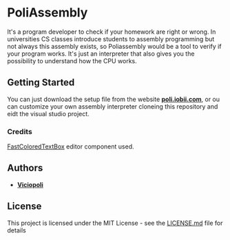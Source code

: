 # PoliAssembly
It's a program developer to check if your homework are right or wrong. In universities CS classes introduce students to assembly programming but not always this assembly exists, so Poliassembly would be a tool to verify if your program works. It's just an interpreter that also gives you the possibility to understand how the CPU works.

## Getting Started

You can just download the setup file from the website **[poli.iobii.com](https://poli.iobii.com)**, or ou can customize your own assembly interpreter cloneing this repository and eidt the visual studio project.


### Credits

[FastColoredTextBox](https://github.com/PavelTorgashov/FastColoredTextBox) editor component used.

## Authors

* **[Viciopoli](http://iobii.com)** 


## License

This project is licensed under the MIT License - see the [LICENSE.md](LICENSE) file for details

